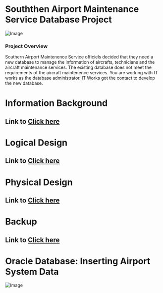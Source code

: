# **Souththen Airport Maintenance Service Database Project**
![Image](https://github.com/user-attachments/assets/598fa6ce-f6e5-41dc-87b6-0d19b829cbe4)
### **Project Overview**
Southern Airport Maintenence Service officiels decided that they need a new database to manage the information of aircrafts, technicians and the aircraft maintenance services. The existing database does not meet the requirements of the aircraft maintenence services. You are working with IT works as the database administrator. IT Works got the contact to develop the new database.


# **Information Background**

## Link to [Click here](https://github.com/ChungmanPARK12/MySQL/tree/352f56929ac059f9c36b1fcfa0bc9d0903a3d7ff/Information)

# **Logical Design**

## Link to [Click here](https://github.com/ChungmanPARK12/MySQL/tree/0d5a9dfa62ed96d8d8a31ead241538de37698886/LogicalDesign)

# **Physical Design**

## Link to [Click here](https://github.com/ChungmanPARK12/MySQL/tree/496ed45741d3891710f06c55d7b66bd7fb23f0fc/PhysicalDesign)

# **Backup**

## Link to [Click here](https://github.com/ChungmanPARK12/MySQL/tree/496ed45741d3891710f06c55d7b66bd7fb23f0fc/PhysicalDesign)

# **Oracle Database: Inserting Airport System Data**
![Image](https://github.com/user-attachments/assets/4d8b5591-226a-45a5-b87e-ddf7c0456086)
